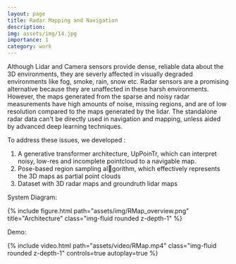 ```yaml
---
layout: page
title: Radar Mapping and Navigation
description: 
img: assets/img/14.jpg
importance: 1
category: work
---
```


Although Lidar and Camera sensors provide dense, reliable data about the 3D environments, they are severly affected in visually degraded environments like fog, smoke, rain, snow etc. Radar sensors are a promising alternative because they are unaffected in these harsh environments. However, the maps generated from the sparse and noisy radar measurements have high amounts of noise, missing regions, and are of low resolution compared to the maps generated by the lidar. The standalone radar data can't be directly used in navigation and mapping, unless aided by advanced deep learning techniques. 

To address these issues, we developed :
1. A generative transformer architecture, UpPoinTr, which can interpret noisy, low-res and incomplete pointcloud to a navigable map.
2. Pose-based region sampling al￾gorithm, which effectively represents the 3D maps as partial point clouds
2. Dataset with 3D radar maps and groundruth lidar maps 

System Diagram:
<div class="row">
    <div class="col-sm mt-md-0">
        {% include figure.html path="assets/img/RMap_overview.png" title="Architecture" class="img-fluid rounded z-depth-1" %}
    </div>
</div>


Demo: 
<div class="row">
    <div class="caption">
        {% include video.html path="assets/video/RMap.mp4" class="img-fluid rounded z-depth-1" controls=true autoplay=true %}
    </div>
</div>

